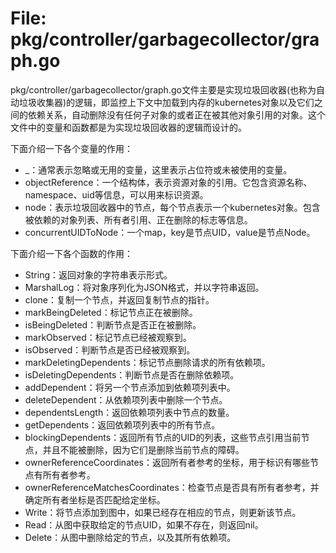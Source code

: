 # File: pkg/controller/garbagecollector/graph.go

pkg/controller/garbagecollector/graph.go文件主要是实现垃圾回收器(也称为自动垃圾收集器)的逻辑，即监控上下文中加载到内存的kubernetes对象以及它们之间的依赖关系，自动删除没有任何子对象的或者正在被其他对象引用的对象。这个文件中的变量和函数都是为实现垃圾回收器的逻辑而设计的。

下面介绍一下各个变量的作用：

- _：通常表示忽略或无用的变量，这里表示占位符或未被使用的变量。
- objectReference：一个结构体，表示资源对象的引用。它包含资源名称、namespace、uid等信息，可以用来标识资源。
- node：表示垃圾回收器中的节点，每个节点表示一个kubernetes对象。包含被依赖的对象列表、所有者引用、正在删除的标志等信息。
- concurrentUIDToNode：一个map，key是节点UID，value是节点Node。

下面介绍一下各个函数的作用：

- String：返回对象的字符串表示形式。
- MarshalLog：将对象序列化为JSON格式，并以字符串返回。
- clone：复制一个节点，并返回复制节点的指针。
- markBeingDeleted：标记节点正在被删除。
- isBeingDeleted：判断节点是否正在被删除。
- markObserved：标记节点已经被观察到。
- isObserved：判断节点是否已经被观察到。
- markDeletingDependents：标记节点删除请求的所有依赖项。
- isDeletingDependents：判断节点是否在删除依赖项。
- addDependent：将另一个节点添加到依赖项列表中。
- deleteDependent：从依赖项列表中删除一个节点。
- dependentsLength：返回依赖项列表中节点的数量。
- getDependents：返回依赖项列表中的所有节点。
- blockingDependents：返回所有节点的UID的列表，这些节点引用当前节点，并且不能被删除，因为它们是删除当前节点的障碍。
- ownerReferenceCoordinates：返回所有者参考的坐标，用于标识有哪些节点有所有者参考。
- ownerReferenceMatchesCoordinates：检查节点是否具有所有者参考，并确定所有者坐标是否匹配给定坐标。
- Write：将节点添加到图中，如果已经存在相应的节点，则更新该节点。
- Read：从图中获取给定的节点UID，如果不存在，则返回nil。
- Delete：从图中删除给定的节点，以及其所有依赖项。

